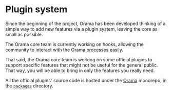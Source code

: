 # Plugin system

Since the beginning of the project, Orama has been developed thinking of a simple way to add new features via a plugin system, leaving the core as small as possible.

The Orama core team is currently working on hooks, allowing the community to interact with the Orama processes easily.

That said, the Orama core team is working on some official plugins to support specific features that might not be useful for the general public. That way, you will be able to bring in only the features you really need.

All the official plugins' source code is hosted under the [Orama](https://github.com/oramasearch/orama) monorepo, in the [`packages`](https://github.com/oramasearch/orama/packages) directory.
